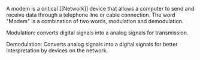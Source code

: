 A modem is a critical  [[Network]] device that allows a computer to send and receive data through a telephone line or cable connection. The word "Modem" is a combination of two words, modulation and demodulation.

Modulation: converts digital signals into a analog signals for transmission.

Demodulation: Converts analog signals into a digital signals for better interpretation by devices on the network.